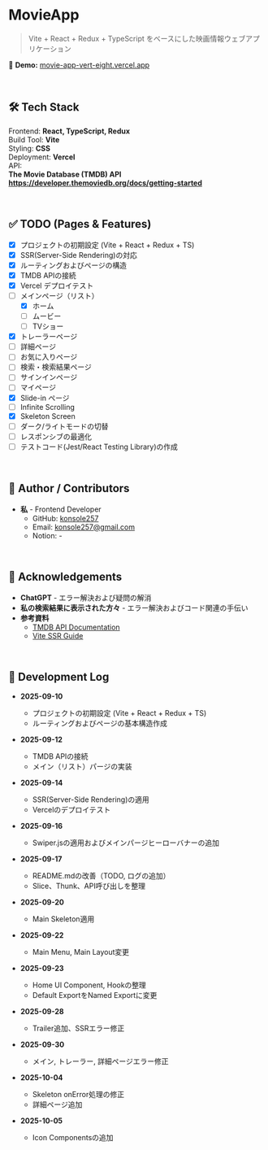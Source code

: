 MovieApp
===

> Vite + React + Redux + TypeScript をベースにした映画情報ウェブアプリケーション

🔗 **Demo:** [movie-app-vert-eight.vercel.app](https://movie-app-vert-eight.vercel.app/)

<br>

## 🛠️ Tech Stack
Frontend: **React, TypeScript, Redux**  
Build Tool: **Vite**  
Styling: **CSS**  
Deployment: **Vercel**  
API:  
**The Movie Database (TMDB) API  
https://developer.themoviedb.org/docs/getting-started**  

<br>

## ✅ TODO (Pages & Features)
- [x] プロジェクトの初期設定 (Vite + React + Redux + TS)
- [x] SSR(Server-Side Rendering)の対応
- [x] ルーティングおよびページの構造
- [x] TMDB APIの接続
- [x] Vercel デプロイテスト
- [ ] メインページ（リスト）
  - [x] ホーム
  - [ ] ムービー
  - [ ] TVショー
- [x] トレーラーページ
- [ ] 詳細ページ
- [ ] お気に入りページ
- [ ] 検索・検索結果ページ
- [ ] サインインページ
- [ ] マイページ
- [x] Slide-in ページ
- [ ] Infinite Scrolling
- [x] Skeleton Screen
- [ ] ダーク/ライトモードの切替
- [ ] レスポンシブの最適化
- [ ] テストコード(Jest/React Testing Library)の作成

<br>

## 👤 Author / Contributors

- **私** - Frontend Developer  
  - GitHub: [konsole257](https://github.com/konsole257)  
  - Email: konsole257@gmail.com
  - Notion: -
 
<br>

## 🙏 Acknowledgements

- **ChatGPT** - エラー解決および疑問の解消
- **私の検索結果に表示された方々** - エラー解決およびコード関連の手伝い  
- **参考資料**
  - [TMDB API Documentation](https://www.themoviedb.org/documentation/api)
  - [Vite SSR Guide](https://vitejs.dev/guide/ssr.html)

<br>

## 📝 Development Log

- **2025-09-10**
  - プロジェクトの初期設定 (Vite + React + Redux + TS)
  - ルーティングおよびページの基本構造作成

- **2025-09-12**
  - TMDB APIの接続
  - メイン（リスト）パージの実装

- **2025-09-14**
  - SSR(Server-Side Rendering)の適用
  - Vercelのデプロイテスト

- **2025-09-16**
  - Swiper.jsの適用およびメインパージヒーローバナーの追加

- **2025-09-17**
  - README.mdの改善（TODO, ログの追加）
  - Slice、Thunk、API呼び出しを整理

- **2025-09-20**
  - Main Skeleton適用

- **2025-09-22**
  - Main Menu, Main Layout変更

- **2025-09-23**
  - Home UI Component, Hookの整理
  - Default ExportをNamed Exportに変更

- **2025-09-28**
  - Trailer追加、SSRエラー修正

- **2025-09-30**
  - メイン, トレーラー, 詳細ページエラー修正

- **2025-10-04**
  - Skeleton onError処理の修正
  - 詳細ページ追加

- **2025-10-05**
  - Icon Componentsの追加